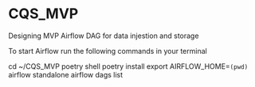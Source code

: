 # CQS_MVP
Designing MVP  Airflow DAG for data injestion and storage

To start Airflow run the following commands in your terminal

cd ~/CQS_MVP
poetry shell
poetry install
export AIRFLOW_HOME=`(pwd)`
airflow standalone
airflow dags list